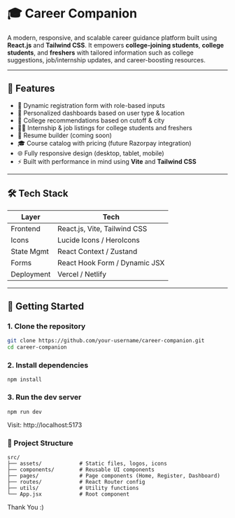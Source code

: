 # 🎓 Career Companion

A modern, responsive, and scalable career guidance platform built using **React.js** and **Tailwind CSS**. It empowers **college-joining students**, **college students**, and **freshers** with tailored information such as college suggestions, job/internship updates, and career-boosting resources.

---

## 🌟 Features

- 🔐 Dynamic registration form with role-based inputs
- 📍 Personalized dashboards based on user type & location
- 🏫 College recommendations based on cutoff & city
- 🧑‍💻 Internship & job listings for college students and freshers
- 📄 Resume builder (coming soon)
- 🎓 Course catalog with pricing (future Razorpay integration)
- 🌐 Fully responsive design (desktop, tablet, mobile)
- ⚡ Built with performance in mind using **Vite** and **Tailwind CSS**

---

## 🛠 Tech Stack

| Layer       | Tech                          |
|------------|-------------------------------|
| Frontend   | React.js, Vite, Tailwind CSS  |
| Icons      | Lucide Icons / HeroIcons      |
| State Mgmt | React Context / Zustand        |
| Forms      | React Hook Form / Dynamic JSX |
| Deployment | Vercel / Netlify              |

---

## 🚀 Getting Started

### 1. Clone the repository

```bash
git clone https://github.com/your-username/career-companion.git
cd career-companion

```

### 2. Install dependencies
```
npm install
```
### 3. Run the dev server
```
npm run dev

```

Visit: http://localhost:5173

### 📁 Project Structure

```
src/
├── assets/            # Static files, logos, icons
├── components/        # Reusable UI components
├── pages/             # Page components (Home, Register, Dashboard)
├── routes/            # React Router config
├── utils/             # Utility functions
└── App.jsx            # Root component

```

Thank You :)